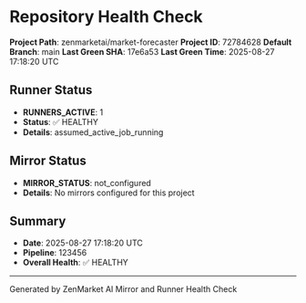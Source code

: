 # Repository Health Check
**Project Path**: zenmarketai/market-forecaster
**Project ID**: 72784628
**Default Branch**: main
**Last Green SHA**: 17e6a53
**Last Green Time**: 2025-08-27 17:18:20 UTC

## Runner Status
- **RUNNERS_ACTIVE**: 1
- **Status**: ✅ HEALTHY
- **Details**: assumed_active_job_running

## Mirror Status  
- **MIRROR_STATUS**: not_configured
- **Details**: No mirrors configured for this project

## Summary
- **Date**: 2025-08-27 17:18:20 UTC
- **Pipeline**: 123456
- **Overall Health**: ✅ HEALTHY

---
Generated by ZenMarket AI Mirror and Runner Health Check
